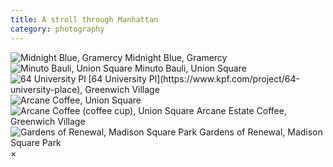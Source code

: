 ```yaml
---
title: A stroll through Manhattan
category: photography
--- 
```


<img src="/assets/img/2025-05-manhattan/1.jpg" class="responsive-img" loading="lazy" alt="Midnight Blue, Gramercy" onclick="toggleZoom(this)">
Midnight Blue, Gramercy
<br/>

<img src="/assets/img/2025-05-manhattan/2.jpg" class="responsive-img" loading="lazy" alt="Minuto Bauli, Union Square" onclick="toggleZoom(this)">
Minuto Bauli, Union Square
<br/>

<img src="/assets/img/2025-05-manhattan/3.jpg" class="responsive-img" loading="lazy" alt="64 University Pl" onclick="toggleZoom(this)">
[64 University Pl](https://www.kpf.com/project/64-university-place), Greenwich Village
<br/>

<img src="/assets/img/2025-05-manhattan/4.jpg" class="responsive-img" loading="lazy" alt="Arcane Coffee, Union Square" onclick="toggleZoom(this)">
<br/>
<img src="/assets/img/2025-05-manhattan/5.jpg" class="responsive-img" loading="lazy" alt="Arcane Coffee (coffee cup), Union Square" onclick="toggleZoom(this)">
Arcane Estate Coffee, Greenwich Village
<br/>

<img src="/assets/img/2025-05-manhattan/6.jpg" class="responsive-img" loading="lazy" alt="Gardens of Renewal, Madison Square Park" onclick="toggleZoom(this)">
Gardens of Renewal, Madison Square Park

<div id="imageModal" class="modal" onclick="closeModal()">
  <span class="close">&times;</span>
  <img class="modal-content" id="modalImage">
</div>

